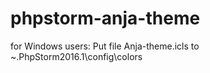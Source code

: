 # phpstorm-anja-theme

for Windows users: Put file Anja-theme.icls to ~.PhpStorm2016.1\config\colors
